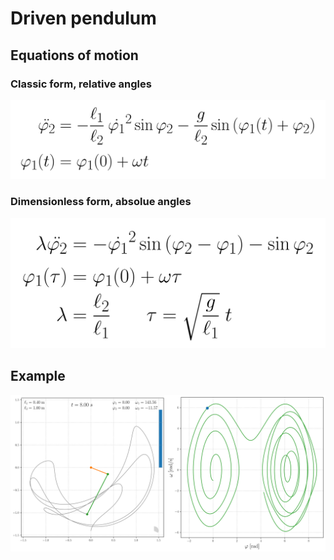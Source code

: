 # Driven pendulum

## Equations of motion

### Classic form, relative angles
![ode](./ode_driven.png)

### Dimensionless form, absolue angles
![ode](./ode_driven_dimless.png)

## Example
![example](./pendulum_driven.svg)
